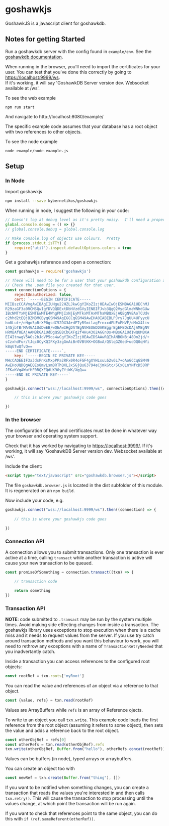 # goshawkjs

GoshawkJS is a javascript client for goshawkdb.

## Notes for getting Started

Run a goshawkdb server with the config found in `example/env`.  See the [goshawkdb documentation](https://goshawkdb.io/documentation.html).

When running in the browser, you'll need to import the certificates for your user.  You can 
test that you've done this correctly by going to [https://localhost:9999/ws](https://localhost:9999/).  
If it's working, it will say 'GoshawkDB Server version dev. Websocket available at /ws'.

To see the web example

```
npm run start
```

And navigate to http://localhost:8080/example/

The specific example code assumes that your database has a root object
with two references to other objects.

To see the node example

```
node example/node-example.js
```

## Setup

### In Node

Import goshawkjs

```bash
npm install --save kybernetikos/goshawkjs
```

When running in node, I suggest the following in your code:

```js
// Doesn't log at debug level as it's pretty noisy.  I'll need a proper logging solution soon...
global.console.debug = () => {}
// global.console.debug = global.console.log

// Make console.log of objects use colours.  Pretty
if (process.stdout.isTTY) {
	require('util').inspect.defaultOptions.colors = true
}
```

Get a goshawkjs reference and open a connection:

```js
const goshawkjs = require('goshawkjs')

// These will need to be for a user that your goshawkdb configuration allows.
// Check the .pem file you created for that user.
const connectionOptions = {
	rejectUnauthorized: false,
	cert: `-----BEGIN CERTIFICATE-----
MIIBszCCAVmgAwIBAgIIUHgu22HZLJkwCgYIKoZIzj0EAwIwOjESMBAGA1UEChMJ
R29zaGF3a0RCMSQwIgYDVQQDExtDbHVzdGVyIENBIFJvb3QgQ2VydGlmaWNhdGUw
IBcNMTYxMjE5MTEwMTE4WhgPMjIxNjEyMTkxMTAxMThaMBQxEjAQBgNVBAoTCUdv
c2hhd2tEQjBZMBMGByqGSM49AgEGCCqGSM49AwEHA0IABEBLPJry7JgUU4UFyycU
ho0Lut+/eHgo5pBrXP0gsdC52DX3A+dETyRSmilagFrnxxdEUFxEHVF/dMmX4liv
14GjbTBrMA4GA1UdDwEB/wQEAwIHgDATBgNVHSUEDDAKBggrBgEFBQcDAjAMBgNV
HRMBAf8EAjAAMBkGA1UdDgQSBBCbGXFg2f4Hu4302AGGnOs+MBsGA1UdIwQUMBKA
EI4ItnwgV5AGs2bJdVP5os4wCgYIKoZIzj0EAwIDSAAwRQIhANBON8j48On2jd/+
sCzxhdFur/tJqc0CyKQIFXy3zgGmAiBr0VBtKK+OGBxA/QSlqGZGed+udOQ0qHYi
kBqGTwQfvQ==
-----END CERTIFICATE-----`,
	key: `-----BEGIN EC PRIVATE KEY-----
MHcCAQEEIF3aJdsPnKsMxpPPa2RFx0R4oFGF4gXYHLsuL62v6L7+oAoGCCqGSM49
AwEHoUQDQgAEQEs8mvLsmBRThQXLJxSGjQu63794eCjmkGtc/SCx0LnYNfcD50RP
JFKaKVqAWufHF0RQXEQdUX90yZfiWK/XgQ==
-----END EC PRIVATE KEY-----`
}

goshawkjs.connect("wss://localhost:9999/ws", connectionOptions).then((connection) => {

    // this is where your goshawkjs code goes

})
```

### In the browser

The configuration of keys and certificates must be done in whatever way your browser
and operating system support.

Check that it has worked by navigating to [https://localhost:9999/](https://localhost:9999/).
If it's working, it will say 'GoshawkDB Server version dev. Websocket available at /ws'.

Include the client:

```html
<script type="text/javascript" src="goshawkdb.browser.js"></script>
```

The file `goshawkdb.browser.js` is located in the dist subfolder of this module.
It is regenerated on an `npm build`.

Now include your code, e.g.

```js
goshawkjs.connect("wss://localhost:9999/ws").then((connection) => {
  
    // this is where your goshawkjs code goes

})
```

### Connection API

A connection allows you to submit transactions.  Only one transaction is ever active at a time, calling `transact` while
another transaction is active will cause your new transaction to be queued.

```js
const promiseOfSomething = connection.transact((txn) => {

	// transaction code

    return something
})
```

### Transaction API

**NOTE**: code submitted to `.transact` may be run by the system multiple times. Avoid making side effecting changes
from inside a transaction.  The goshawkjs library uses exceptions to stop execution when there is a cache miss and it
needs to request values from the server.  If you use try catch around transaction methods and you want this behaviour
to work, you will need to rethrow any exceptions with a name of `TransactionRetryNeeded` that you inadvertantly catch.

Inside a transaction you can access references to the configured root objects:

```js
const rootRef = txn.roots['myRoot']
```

You can read the value and references of an object via a reference to that object.

```js
const {value, refs} = txn.read(rootRef)
```

Values are ArrayBuffers while `refs` is an array of Reference ojects.

To write to an object you call `txn.write`.  This example code loads the first reference from
the root object (assuming it refers to some object), then sets the value and adds a reference back to the root object.

```js
const otherObjRef = refs[0]
const otherRefs = txn.read(otherObjRef).refs
txn.write(otherObjRef, Buffer.from("hello"), otherRefs.concat(rootRef))
```

Values can be buffers (in node), typed arrays or arraybuffers.

You can create an object too with

```js
const newRef = txn.create(Buffer.from("thing"), [])
```

If you want to be notified when something changes, you can create a transaction that reads the values you're interested
in and then calls `txn.retry()`.  This will cause the transaction to stop processing until the values change, at which
point the transaction will be run again.

If you want to check that references point to the same object, you can do this with `if (ref.sameReferent(otherRef))`.